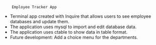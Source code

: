         Employee Tracker App

* Terminal app created with Inquire that allows users to see employee databases and update them.
* The application uses mysql to import and edit database data.
* The application uses ctable to show data in table format.
* Future development: Add a choice menu for the departments.


